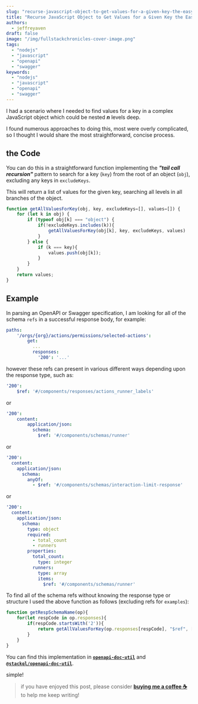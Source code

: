 ```yaml
---
slug: "recurse-javascript-object-to-get-values-for-a-given-key-the-easy-way"
title: "Recurse JavaScript Object to Get Values for a Given Key the Easy Way"
authors:	
  - jeffreyaven
draft: false
image: "/img/fullstackchronicles-cover-image.png"
tags: 
  - "nodejs"
  - "javascript"
  - "openapi"
  - "swagger"
keywords:	
  - "nodejs"
  - "javascript"
  - "openapi"
  - "swagger"
---
```



I had a scenario where I needed to find values for a key in a complex JavaScript object which could be nested __*n*__ levels deep.  

I found numerous approaches to doing this, most were overly complicated, so I thought I would share the most straightforward, concise process.  

## the Code

You can do this in a straightforward function implementing the __*"tail call recursion"*__ pattern to search for a key (`key`) from the root of an object (`obj`), excluding any keys in `excludeKeys`.  

This will return a list of values for the given key, searching all levels in all branches of the object.   

```javascript
function getAllValuesForKey(obj, key, excludeKeys=[], values=[]) {
    for (let k in obj) {
        if (typeof obj[k] === "object") {
            if(!excludeKeys.includes(k)){
                getAllValuesForKey(obj[k], key, excludeKeys, values)
            }
        } else {
            if (k === key){
                values.push(obj[k]);
            }
        }
    }
    return values;
}
```

## Example

In parsing an OpenAPI or Swagger specification, I am looking for all of the schema `refs` in a successful response body, for example:  

```yaml
paths:
	'/orgs/{org}/actions/permissions/selected-actions':
		get:
		  ...
		  responses:
			'200': '...'
```

however these refs can present in various different ways depending upon the response type, such as:  

```yaml
'200':
	$ref: '#/components/responses/actions_runner_labels'
```

or  

```yaml
'200':      
	content:
		application/json:
		  schema:
			$ref: '#/components/schemas/runner'
```

or  

```yaml
'200':
  content:
	application/json:
	  schema:
		anyOf:
		  - $ref: '#/components/schemas/interaction-limit-response'
```

or

```yaml
'200':
  content:
	application/json:
	  schema:
		type: object
		required:
		  - total_count
		  - runners
		properties:
		  total_count:
			type: integer
		  runners:
			type: array
			items:
			  $ref: '#/components/schemas/runner'
```

To find all of the schema refs without knowing the response type or structure I used the above function as follows (excluding refs for `examples`):  

```javascript
function getRespSchemaName(op){
    for(let respCode in op.responses){
        if(respCode.startsWith('2')){
            return getAllValuesForKey(op.responses[respCode], "$ref", ['examples']);
        }
    }
}
```

You can find this implementation in [__`openapi-doc-util`__](https://github.com/stackql/openapi-doc-util) and [__`@stackql/openapi-doc-util`__](https://www.npmjs.com/package/@stackql/openapi-doc-util).  

simple!

> if you have enjoyed this post, please consider [__buying me a coffee ☕__](https://www.buymeacoffee.com/jeffreyaven) to help me keep writing!